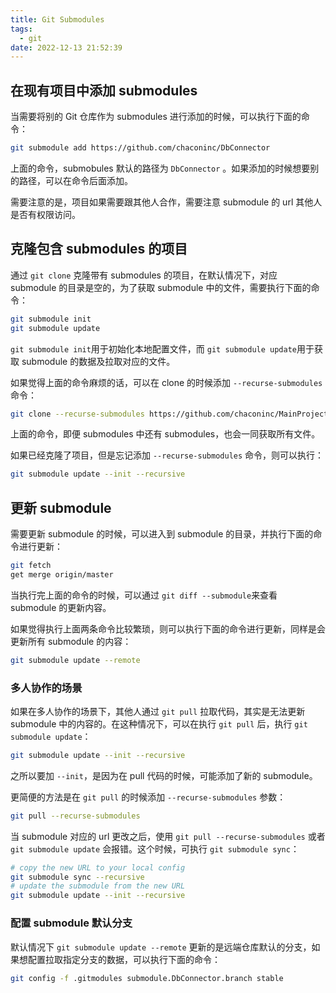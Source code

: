 ```yaml
---
title: Git Submodules
tags:
  - git
date: 2022-12-13 21:52:39
---
```


## 在现有项目中添加 submodules

当需要将别的 Git 仓库作为 submodules 进行添加的时候，可以执行下面的命令：

```bash
git submodule add https://github.com/chaconinc/DbConnector
```

上面的命令，submobules 默认的路径为 `DbConnector` 。如果添加的时候想要别的路径，可以在命令后面添加。

需要注意的是，项目如果需要跟其他人合作，需要注意 submodule 的 url 其他人是否有权限访问。

## 克隆包含 submodules 的项目

通过 `git clone` 克隆带有 submodules 的项目，在默认情况下，对应 submodule 的目录是空的，为了获取 submodule 中的文件，需要执行下面的命令：

```bash
git submodule init
git submodule update
```

`git submodule init`用于初始化本地配置文件，而 `git submodule update`用于获取 submodule 的数据及拉取对应的文件。

如果觉得上面的命令麻烦的话，可以在 clone 的时候添加 `--recurse-submodules` 命令：

```bash
git clone --recurse-submodules https://github.com/chaconinc/MainProject
```

上面的命令，即便 submodules 中还有 submodules，也会一同获取所有文件。

如果已经克隆了项目，但是忘记添加 `--recurse-submodules` 命令，则可以执行：

```bash
git submodule update --init --recursive
```

## 更新 submodule

需要更新 submodule 的时候，可以进入到 submodule 的目录，并执行下面的命令进行更新：

```bash
git fetch
get merge origin/master
```

当执行完上面的命令的时候，可以通过 `git diff --submodule`来查看 submodule 的更新内容。

如果觉得执行上面两条命令比较繁琐，则可以执行下面的命令进行更新，同样是会更新所有 submodule 的内容：

```bash
git submodule update --remote
```

### 多人协作的场景

如果在多人协作的场景下，其他人通过 `git pull` 拉取代码，其实是无法更新 submodule 中的内容的。在这种情况下，可以在执行 `git pull` 后，执行 `git submodule update`：

```bash
git submodule update --init --recursive
```

之所以要加 `--init`，是因为在 pull 代码的时候，可能添加了新的 submodule。

更简便的方法是在 `git pull` 的时候添加 `--recurse-submodules` 参数：

```bash
git pull --recurse-submodules
```

当 submodule 对应的 url 更改之后，使用 `git pull --recurse-submodules` 或者 `git submodule update` 会报错。这个时候，可执行 `git submodule sync`：

```bash
# copy the new URL to your local config
git submodule sync --recursive
# update the submodule from the new URL
git submodule update --init --recursive
```

### 配置 submodule 默认分支

默认情况下 `git submodule update --remote` 更新的是远端仓库默认的分支，如果想配置拉取指定分支的数据，可以执行下面的命令：

```bash
git config -f .gitmodules submodule.DbConnector.branch stable
```
